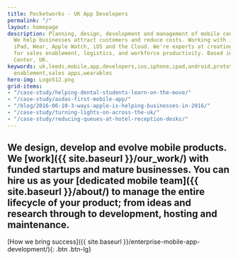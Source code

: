 ```yaml
---
title: Pocketworks - UK App Developers
permalink: "/"
layout: homepage
description: Planning, design, development and management of mobile centric products.
  We help businesses attract customers and reduce costs. Working with iPhone, Android,
  iPad, Wear, Apple Watch, iOS and the Cloud. We're experts at creating business apps
  for sales enablement, logistics, and workforce productivity. Based in Leeds City
  Center, UK.
keywords: uk,leeds,mobile,app,developers,ios,iphone,ipad,android,prototyping,sales
  enablement,sales apps,wearables
hero-img: Logo512.png
grid-items:
- "/case-study/helping-dental-students-learn-on-the-move/"
- "/case-study/asdas-first-mobile-app/"
- "/blog/2016-06-10-3-ways-apple-is-helping-businesses-in-2016/"
- "/case-study/turning-lights-on-across-the-uk/"
- "/case-study/reducing-queues-at-hotel-reception-desks/"
---
```


## We design, develop and evolve mobile products. We [work]({{ site.baseurl }}/our_work/) with funded startups and mature businesses. You can hire us as your [dedicated mobile team]({{ site.baseurl }}/about/) to manage the entire lifecycle of your product; from ideas and research through to development, hosting and maintenance.

[How we bring success]({{ site.baseurl }}/enterprise-mobile-app-development/){: .btn .btn-lg}


